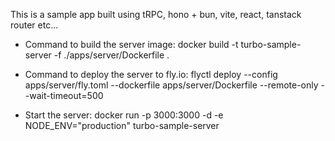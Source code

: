 This is a sample app built using tRPC, hono + bun, vite, react, tanstack router etc...

- Command to build the server image:
docker build -t turbo-sample-server -f ./apps/server/Dockerfile .

- Command to deploy the server to fly.io:
flyctl deploy --config apps/server/fly.toml --dockerfile  apps/server/Dockerfile --remote-only --wait-timeout=500

- Start the server:
docker run -p 3000:3000 -d -e NODE_ENV="production" turbo-sample-server